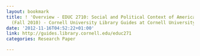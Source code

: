 ```yaml
---
layout: bookmark
title: ! 'Overview - EDUC 2710: Social and Political Context of American Education
  (Fall 2010) - Cornell University Library Guides at Cornell University'
date: '2012-11-16T04:52:22+01:00'
link: http://guides.library.cornell.edu/educ271
categories: Research Paper

---
```

